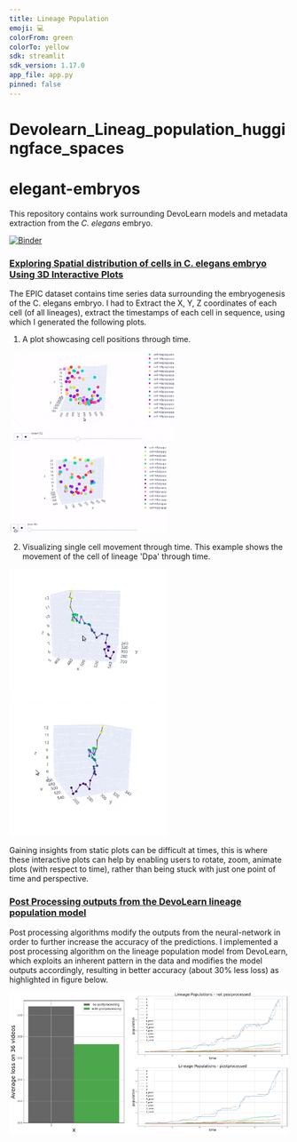 ```yaml
---
title: Lineage Population
emoji: 💻
colorFrom: green
colorTo: yellow
sdk: streamlit
sdk_version: 1.17.0
app_file: app.py
pinned: false
---
```


# Devolearn_Lineag_population_huggingface_spaces
# elegant-embryos

This repository contains work surrounding DevoLearn models and metadata extraction from the _C. elegans_ embryo. 


[![Binder](https://camo.githubusercontent.com/bfeb5472ee3df9b7c63ea3b260dc0c679be90b97/68747470733a2f2f696d672e736869656c64732e696f2f62616467652f72656e6465722d6e627669657765722d6f72616e67652e7376673f636f6c6f72423d66333736323626636f6c6f72413d346434643464)](https://nbviewer.jupyter.org/github/Mainakdeb/elegant-embryos/)


### [Exploring Spatial distribution of cells in C. elegans embryo Using 3D Interactive Plots](explore_cell_movement_data.ipynb)
The EPIC dataset contains time series data surrounding the embryogenesis of the C. elegans embryo. I had to Extract the X, Y, Z coordinates of each cell (of all lineages), extract the timestamps of each cell in sequence, using which I generated the following plots.

1. A plot showcasing cell positions through time. 

<img src="/image/3d_plot_rotate_zoom_1.gif" width=300/> <img src="/image/3d_plot_timelapse_1.gif" width=285/>


2. Visualizing single cell movement through time. This example shows the movement of the cell of lineage 'Dpa' through time.

<img src="/image/Dpa_-9_track_compressed.gif" width=285/> <img src="/image/Dpa_-9_track_zoom_compressed.gif" width=285/>

Gaining insights from static plots can be difficult at times, this is where these interactive plots can help by enabling users to rotate, zoom, animate plots (with respect to time), rather than being stuck with just one point of time and perspective.

### [Post Processing outputs from the DevoLearn lineage population model](post_process_lineage_population_model.ipynb)
Post processing algorithms modify the outputs from the neural-network in order to further increase the accuracy of the predictions. I implemented a post processing algorithm on the lineage population model from DevoLearn, which exploits an inherent pattern in the data and modifies the model outputs accordingly, resulting in better accuracy (about 30% less loss) as highlighted in figure below.

<img src="/image/postprocess_lineage_population_1.png" width=800 />



